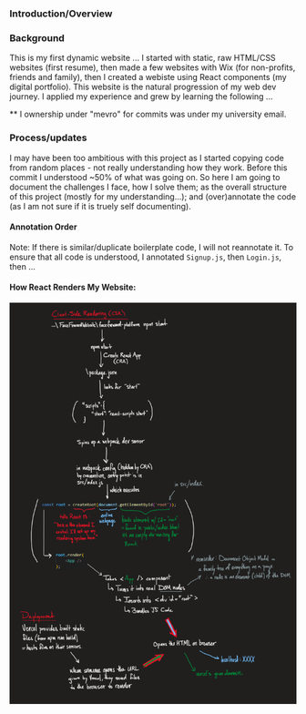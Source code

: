 ### Introduction/Overview

### Background 
This is my first dynamic website ... I started with static, raw HTML/CSS websites (first resume), then made a few websites with Wix (for non-profits, friends and family), then I created a webiste using React components (my digital portfolio). This website is the natural progression of my web dev journey. I applied my experience and grew by learning the following ... 

** I ownership under "mevro" for commits was under my university email. 

### Process/updates 
I may have been too ambitious with this project as I started copying code from random places - not really understanding how they work. Before this commit I understood ~50% of what was going on. So here I am going to document the challenges I face, how I solve them; as the overall structure of this project (mostly for my understanding...); and (over)annotate the code (as I am not sure if it is truely self documenting). 

#### Annotation Order
Note: If there is similar/duplicate boilerplate code, I will not reannotate it. To ensure that all code is understood, I annotated `Signup.js`, then `Login.js`, then ... 

#### How React Renders My Website: 
![React Rendering Visual](media/ReactRenderingVisualV3.png)

